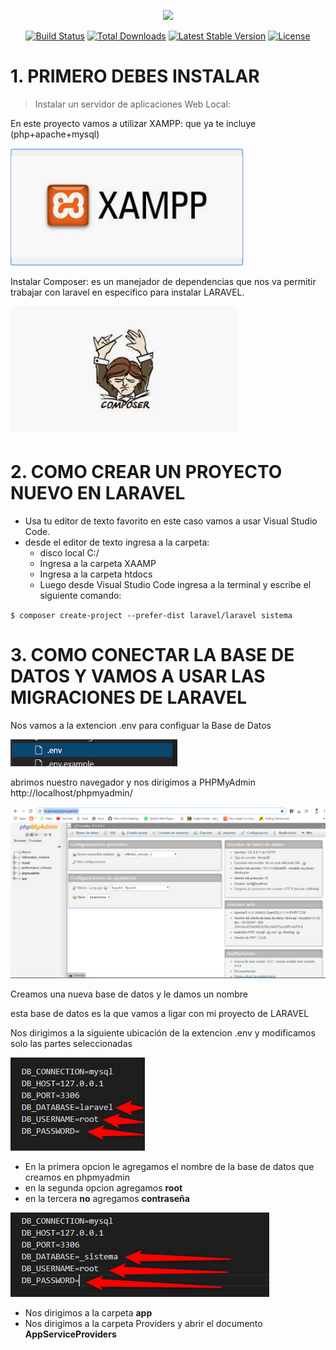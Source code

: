 <p align="center"><img src="https://res.cloudinary.com/dtfbvvkyp/image/upload/v1566331377/laravel-logolockup-cmyk-red.svg" width="400"></p>

<p align="center">
<a href="https://travis-ci.org/laravel/framework"><img src="https://travis-ci.org/laravel/framework.svg" alt="Build Status"></a>
<a href="https://packagist.org/packages/laravel/framework"><img src="https://poser.pugx.org/laravel/framework/d/total.svg" alt="Total Downloads"></a>
<a href="https://packagist.org/packages/laravel/framework"><img src="https://poser.pugx.org/laravel/framework/v/stable.svg" alt="Latest Stable Version"></a>
<a href="https://packagist.org/packages/laravel/framework"><img src="https://poser.pugx.org/laravel/framework/license.svg" alt="License"></a>
</p>

# 1. PRIMERO DEBES INSTALAR 

>Instalar un servidor de aplicaciones Web Local:

En este proyecto vamos a utilizar XAMPP: que ya te incluye (php+apache+mysql)

![](imgxampp.png)

Instalar Composer:
es un manejador de dependencias que nos va permitir trabajar con laravel
en especifico para instalar LARAVEL.

![](imgcomposer.png)

# 2. COMO CREAR UN PROYECTO NUEVO EN LARAVEL

 <ul>
        <li>Usa tu editor de texto favorito en este caso vamos a usar Visual Studio Code.</li>
        <li>desde el editor de texto ingresa a la carpeta: 
        <ul>
        <li>disco local C:/</li>
        <li>Ingresa a la carpeta XAAMP</li>
        <li>Ingresa a la carpeta htdocs</li>
        <li>Luego desde Visual Studio Code ingresa a la terminal y escribe el siguiente comando:</li>
        </li>
        </ul>
         
   </ul>


`$ composer create-project --prefer-dist laravel/laravel sistema`


# 3. COMO CONECTAR LA BASE DE DATOS Y VAMOS A USAR LAS MIGRACIONES DE LARAVEL

Nos vamos a la extencion .env para configuar la Base de Datos

![](imgenv.png)


 abrimos nuestro navegador y nos dirigimos a PHPMyAdmin http://localhost/phpmyadmin/
 
![](phpmyadmin.png)

Creamos una nueva base de datos 
y le damos un nombre

esta base de datos es la que vamos a ligar con mi proyecto de LARAVEL 


Nos dirigimos a la siguiente ubicación de la extencion .env y modificamos solo las partes seleccionadas

![](imgDB.png)

 <ul>
        <li>En la primera opcion le agregamos el nombre de la base de datos que creamos en phpmyadmin </li>
        <li>en la segunda opcion agregamos <strong>root</strong></li>
        <li>en la tercera <strong>no</strong> agregamos <strong>contraseña</strong> </li>
 </ul>

![](BD.png)

<ul>
        <li>Nos dirigimos a la carpeta <strong>app</strong></li>
        
  <li>Nos dirigimos a la carpeta Providers y abrir el documento <strong>AppServiceProviders</strong></li>    
 </ul>















